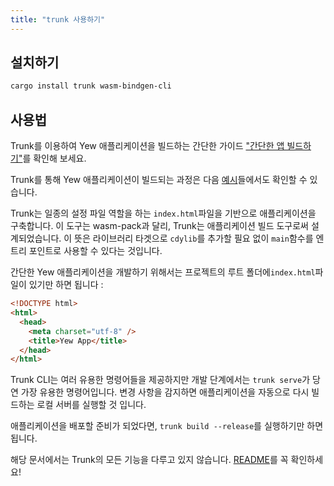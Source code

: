 ```yaml
---
title: "trunk 사용하기"
---
```


## 설치하기

```bash
cargo install trunk wasm-bindgen-cli
```

## 사용법

Trunk를 이용하여 Yew 애플리케이션을 빌드하는 간단한 가이드 ["간단한 앱 빌드하기"](../build-a-sample-app.md)를 확인해 보세요.

Trunk를 통해 Yew 애플리케이션이 빌드되는 과정은 다음 [예시](https://github.com/yewstack/yew/tree/master/examples)들에서도 확인할 수 있습니다.

Trunk는 일종의 설정 파일 역할을 하는 `index.html`파일을 기반으로 애플리케이션을 구축합니다.
이 도구는 wasm-pack과 달리, Trunk는 애플리케이션 빌드 도구로써 설계되었습니다.
이 뜻은 라이브러리 타겟으로 `cdylib`를 추가할 필요 없이 `main`함수를 엔트리 포인트로 사용할 수 있다는 것입니다.

간단한 Yew 애플리케이션을 개발하기 위해서는 프로젝트의 루트 폴더에`index.html`파일이 있기만 하면 됩니다 :

```html
<!DOCTYPE html>
<html>
  <head>
    <meta charset="utf-8" />
    <title>Yew App</title>
  </head>
</html>
```

Trunk CLI는 여러 유용한 명령어들을 제공하지만 개발 단계에서는 `trunk serve`가 당연 가장 유용한 명령어입니다.
변경 사항을 감지하면 애플리케이션을 자동으로 다시 빌드하는 로컬 서버를 실행할 것 입니다.

애플리케이션을 배포할 준비가 되었다면, `trunk build --release`를 실행하기만 하면 됩니다.

해당 문서에서는 Trunk의 모든 기능을 다루고 있지 않습니다.
[README](https://github.com/thedodd/trunk)를 꼭 확인하세요!
